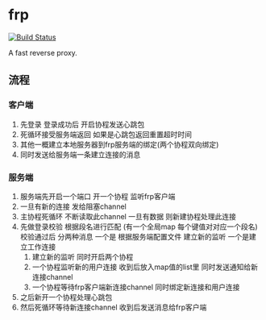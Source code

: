 # frp

[![Build Status](https://travis-ci.org/fatedier/frp.svg)](https://travis-ci.org/fatedier/frp)

A fast reverse proxy.

## 流程
### 客户端
1. 先登录 登录成功后 开启协程发送心跳包
2. 死循环接受服务端返回 如果是心跳包返回重置超时时间 
3. 其他一概建立本地服务器到frp服务端的绑定(两个协程双向绑定)
4. 同时发送给服务端一条建立连接的消息

### 服务端
1. 服务端先开启一个端口 开一个协程 监听frp客户端
2. 一旦有新的连接 发给阻塞channel
3. 主协程死循环 不断读取此channel 一旦有数据 则新建协程处理此连接
4. 先做登录校验 根据段名进行匹配 (有一个全局map 每个键值对对应一个段名)
    校验通过后 分两种消息 一个是 根据服务端配置文件 建立新的监听
    一个是建立工作连接
    1. 建立新的监听 同时开启两个协程 
    2. 一个协程监听新的用户连接 收到后放入map值的list里 同时发送通知给新连接channel
    3. 一个协程等待frp客户端新连接channel 同时绑定新连接和用户连接
5. 之后新开一个协程处理心跳包
6. 然后死循环等待新连接channel 收到后发送消息给frp客户端